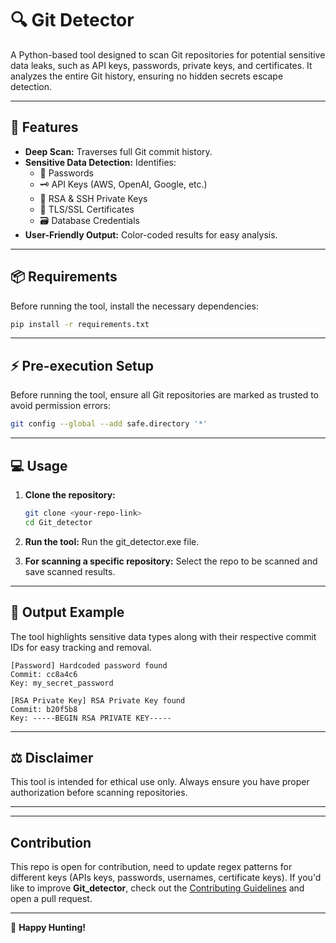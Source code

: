 # 🔍 Git Detector

A Python-based tool designed to scan Git repositories for potential sensitive data leaks, such as API keys, passwords, private keys, and certificates. It analyzes the entire Git history, ensuring no hidden secrets escape detection.

---

## 🚀 Features
- **Deep Scan:** Traverses full Git commit history.
- **Sensitive Data Detection:** Identifies:
  - 🔑 Passwords
  - 🗝️ API Keys (AWS, OpenAI, Google, etc.)
  - 📄 RSA & SSH Private Keys
  - 🔐 TLS/SSL Certificates
  - 🗃️ Database Credentials
- **User-Friendly Output:** Color-coded results for easy analysis.

---

## 📦 Requirements
Before running the tool, install the necessary dependencies:

```bash
pip install -r requirements.txt
```

---

## ⚡ Pre-execution Setup
Before running the tool, ensure all Git repositories are marked as trusted to avoid permission errors:

```bash
git config --global --add safe.directory '*'
```

---

## 💻 Usage

1. **Clone the repository:**

   ```bash
   git clone <your-repo-link>
   cd Git_detector
   ```

2. **Run the tool:**
   Run the git_detector.exe file.

4. **For scanning a specific repository:**
   Select the repo to be scanned and save scanned results. 

---

## 📝 Output Example

The tool highlights sensitive data types along with their respective commit IDs for easy tracking and removal.

```
[Password] Hardcoded password found
Commit: cc8a4c6
Key: my_secret_password

[RSA Private Key] RSA Private Key found
Commit: b20f5b8
Key: -----BEGIN RSA PRIVATE KEY-----
```

---

## ⚖️ Disclaimer
This tool is intended for ethical use only. Always ensure you have proper authorization before scanning repositories.

---

---

## Contribution
This repo is open for contribution, need to update regex patterns for different keys (APIs keys, passwords, usernames, certificate keys). If you'd like to improve **Git_detector**, check out the [Contributing Guidelines](CONTRIBUTING.md) and open a pull request.

---

🚀 **Happy Hunting!**
